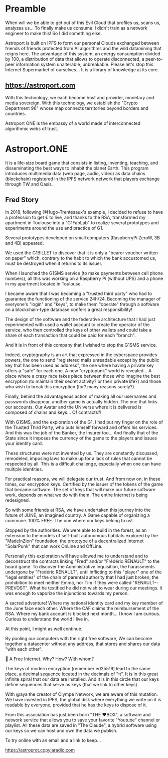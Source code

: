 # Preamble
When will we be able to get out of this Evil Cloud that profiles us, scans us, analyzes us... To finally make us consume.
I didn't train as a network engineer to make this!
So I did something else.

Astroport is built on IPFS to form our personal Clouds exchanged between friends of friends protected from AI algorithms and the wild datamining that reigns here.
The advantage of this system, an energy consumption divided by 100, a distribution of data that allows to operate disconnected, a peer-to-peer information system unalterable, unbreakable.
Please let's stop this Internet Supermarket of ourselves...
It is a library of knowledge at its core.

## https://astroport.com

With this technology, we each become host and provider, monetary and media sovereign.
With this technology, we establish the "Crypto Department 96" whose map connects territories beyond borders and countries.

Astroport ONE is the embassy of a world made of interconnected algorithmic webs of trust.

# Astroport.ONE

It is a life-size board game that consists in listing, inventing, teaching, and disseminating the best ways to inhabit the planet Earth.
This program introduces multimedia data (web page, audio, video) as data chains (blockchain) registered in the IPFS network
network that players exchange through TW and Oasis.

## Fred Story

In 2018, following @Hugo-Trentesaux's example, I decided to refuse to have a profession to get € to live, and thanks to the RSA, transformed my apartment in Toulouse into a "G1FabLab" to realize several prototypes and experiments around the use and practice of G1.

Several prototypes developed on small computers (RaspberryPi ZeroW, 3B and 4B) appeared.

We used the G1BILLET to discover that it is only a "bearer voucher written on paper" which, contrary to the habit to which the bank accustomed us, must be destroyed when it returns to its issuer.

When I launched the G1SMS service (to make payments between cell phone numbers), all this was working on a Raspberry Pi (without UPS) and a phone in my apartment located in Toulouse.

I became aware that I was becoming a "trusted third party" who had to guarantee the functioning of the service 24h/24. Becoming the manager of everyone's "login" and "keys", to make them "operate" through a software on a blockchain-type database confers a great responsibility!

The design of the software and the federative architecture that I had just experimented with used a wallet account to create the operator of the service, who then controlled the keys of other wallets and could take a share of each transaction that could be paid for each "branch".

And it is in front of this company that I wished to stop the G1SMS service.

Indeed, cryptography is an art that expressed in the cyberspace provides powers, the one to send "registered mails unreadable except by the public key that has been used as address", the one where having a private key offers a "safe" for each one. A new "cryptopunk" world is revealed... A place where a crazy race takes place between those who imagine the best encryption (to maintain their secret activity? or their private life?) and those who wish to break this encryption (for? many reasons surely?).

Finally, behind the advantageous action of making all our usernames and passwords disappear, another game is actually hidden. The one that links our accounts. Our Avatar and the UNiverse where it is delivered is composed of chains and keys... Of contracts?!

With G1SMS, and the exploration of the G1, I had put my finger on the role of the Trusted Third Party, who puts himself forward and offers his services. And this was the job of the Banker, the Insurer too... And finally that of the State since it imposes the currency of the game to the players and issues your identity card.

These structures were not invented by us. They are constantly discussed, remodeled, imposing laws to make up for a lack of rules that cannot be respected by all. This is a difficult challenge, especially when one can have multiple identities.

For practical reasons, we will delegate our trust. And from now on, in these times, our encryption keys. Certified by the issuer of the tokens of the game that became software. The set of keys that will make our future software work, depends on what we do with them. The entire Internet is being redesigned.

So with some friends at RSA, we have undertaken this journey into the future of JUNE, an imagined country. A Game capable of organizing a commune. 100% FREE. The one where our keys belong to us!

Stopped by the authorities. We were able to build in the forest, as an extension to the models of self-built autonomous habitats explored by the "MadeInZion" foundation, the prototype of a decentralized Internet "SolarPunk" that can work OnLine and OffLine.


Personally this exploration will have allowed me to understand and to deconstruct the contracts linking "Fred" and/or "Frédéric RENAULT" to the board game. To discover the Administrative Inquisition, the harassments undergone by "Frédéric RENAULT", until inflicting to this "player" one of the "legal entities" of the chain of parental authority that I had just broken, the prohibition to meet neither Emma, nor Tim if they were called "RENAULT--PREVOST". What he testified he did not wish to wear during our meetings. It was enough to vaporize the injunctions towards my person.

A sacred adventure! Where my national identity card and my key member of the June face each other. Where the CAF claims the reimbursement of the RSA. Where my bank account is blocked next month... I know I am curious. Curious to understand the world I live in.

At this point, I might as well continue.

By pooling our computers with the right free software, We can become together a datacenter without any address, that stores and shares our data "with each other".

🥥 A Free Internet. Why? How? With whom?

The keys of modern encryption (remember ed25519) lead to the same place, a decimal sequence located in the decimals of "π". It is in this great infinite spiral that our data are installed. And it is in this circle that our keys define sequences that serve as keys (that we link to other keys)

With @aya the creator of Olympe Network, we are aware of this mutation. We have invested in IPFS, the global disk where everything we write on it is readable by everyone, provided that he has the keys to dispose of it.

From this association has just been born "THE ♥BOX", a software and network service that allows you to save your favorite "Youtube" channel or playlist. All these data are saved in "The Claude", a hybrid software using our keys so we can host and own the data we publish.

To try online with an email and a link to keep...

https://astroprot.copylaradio.com
